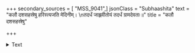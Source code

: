 +++
secondary_sources = [ "MSS_9041",]
jsonClass = "Subhaashita"
text = "कलौ दशसहस्रेषु हरिस्त्यजति मेदिनीम्।  \nतदर्धं जाह्लवीतोयं तदर्धं ग्रामदेवताः॥"
title = "कलौ दशसहस्रेषु"

+++

<details><summary>Text</summary>

कलौ दशसहस्रेषु हरिस्त्यजति मेदिनीम्।  
तदर्धं जाह्लवीतोयं तदर्धं ग्रामदेवताः॥
</details>

